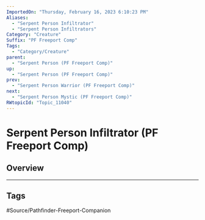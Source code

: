```yaml
---
ImportedOn: "Thursday, February 16, 2023 6:10:23 PM"
Aliases:
  - "Serpent Person Infiltrator"
  - "Serpent Person Infiltrators"
Category: "Creature"
Suffix: "PF Freeport Comp"
Tags:
  - "Category/Creature"
parent:
  - "Serpent Person (PF Freeport Comp)"
up:
  - "Serpent Person (PF Freeport Comp)"
prev:
  - "Serpent Person Warrior (PF Freeport Comp)"
next:
  - "Serpent Person Mystic (PF Freeport Comp)"
RWtopicId: "Topic_11040"
---
```

# Serpent Person Infiltrator (PF Freeport Comp)
## Overview

---
## Tags
#Source/Pathfinder-Freeport-Companion

